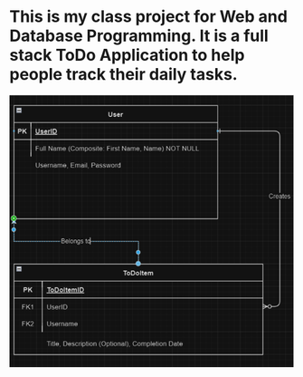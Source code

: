 # This is my class project for Web and Database Programming. It is a full stack ToDo Application to help people track their daily tasks.

![Diagram](images/Capture.png)
